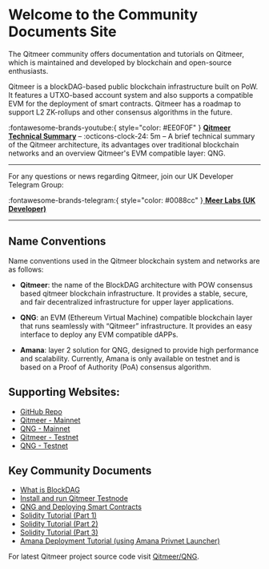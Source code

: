 # Welcome to the Community Documents Site
The Qitmeer community offers documentation and tutorials on Qitmeer, which is maintained and developed by blockchain and open-source enthusiasts.

Qitmeer is a blockDAG-based public blockchain infrastructure built on PoW. It features a UTXO-based account system and also supports a compatible EVM for the deployment of smart contracts. Qitmeer has a roadmap to support L2 ZK-rollups and other consensus algorithms in the future.

:fontawesome-brands-youtube:{ style="color: #EE0F0F" }
__[Qitmeer Technical Summary]__ – :octicons-clock-24:
5m – A brief technical summary of the Qitmeer architecture, its advantages over traditional blockchain networks and an overview Qitmeer's EVM compatible layer: QNG.

  [Qitmeer Technical Summary]: https://www.youtube.com/watch?v=4ywA7ROgTas


---

For any questions or news regarding Qitmeer, join our UK Developer Telegram Group:

:fontawesome-brands-telegram:{ style="color: #0088cc" }[ **Meer Labs (UK Developer)** ](https://t.me/+L5nExcssmOxjZTc0)

---


## Name Conventions

Name conventions used in the Qitmeer blockchain system and networks are as follows:

* **Qitmeer**: the name of the BlockDAG architecture with POW consensus based qitmeer blockchain infrastructure. It provides a stable, secure, and fair decentralized infrastructure for upper layer applications.

* **QNG**: an EVM (Ethereum Virtual Machine) compatible blockchain layer that runs seamlessly with “Qitmeer” infrastructure. It provides an easy interface to deploy any EVM compatible dAPPs.

* **Amana**: layer 2 solution for QNG, designed to provide high performance and scalability. Currently, Amana is only available on testnet and is based on a Proof of Authority (PoA) consensus algorithm.

## Supporting Websites:

* [GitHub Repo](https://github.com/Qitmeer/qng)
* [Qitmeer - Mainnet](https://meerscan.io)
* [QNG - Mainnet](https://qng.qitmeer.io/)
* [Qitmeer - Testnet](https://testnet.meerscan.io)
* [QNG - Testnet](https://testnet-qng.qitmeer.io/)

## Key Community Documents
* [What is BlockDAG](What_is_BlockDAG.md)
* [Install and run Qitmeer Testnode](Installation_Running_qng_node.md)
* [QNG and Deploying Smart Contracts](meerEVM_deploying_SmartContracts.md)
* [Solidity Tutorial (Part 1)](solidity_tutorial_basics_part_1.md)
* [Solidity Tutorial (Part 2)](solidity_tutorial_basics_part_2.md)
* [Solidity Tutorial (Part 3)](solidity_tutorial_basics_part_3.md)
* [Amana Deployment Tutorial (using Amana Privnet Launcher)](amana_tutorial.md)

For latest Qitmeer project source code visit [Qitmeer/QNG](https://github.com/Qitmeer/qng).
